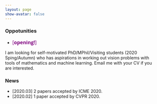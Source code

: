 ```yaml
---
layout: page
show-avatar: false
---
```


### Oppotunities
- <p><span style="color:#800080; font-size: 16px; font-family: 'Open Sans', 'Helvetica Neue', Helvetica, Arial, sans-serif; text-align: justify;"> [<strong>opening!</strong>] </span> 
I am looking for self-motivated PhD/MPhil/Visiting students (2020 Sping/Autumn) who has aspirations in working out vision problems 
with tools of mathematics and machine learning. Email me with your CV if you are interested.

### News
- [2020.03] 2 papers accepted by ICME 2020.
- [2020.02] 1 paper accepted by CVPR 2020.
